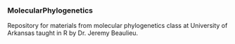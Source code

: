 ### MolecularPhylogenetics

Repository for materials from molecular phylogenetics class at University of Arkansas taught in R by Dr. Jeremy Beaulieu.

